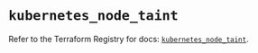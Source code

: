 # `kubernetes_node_taint`

Refer to the Terraform Registry for docs: [`kubernetes_node_taint`](https://registry.terraform.io/providers/hashicorp/kubernetes/2.28.1/docs/resources/node_taint).
